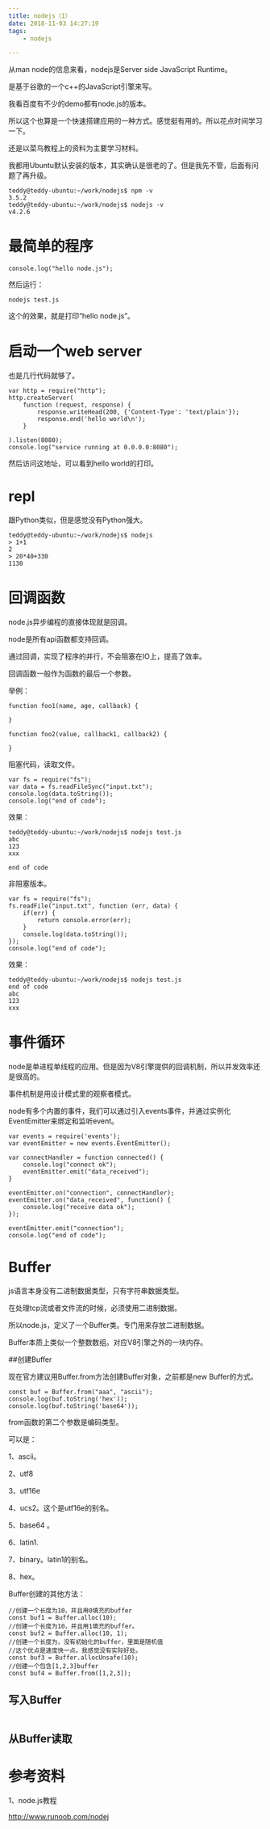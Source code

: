 ```yaml
---
title: nodejs（1）
date: 2018-11-03 14:27:19
tags:
	- nodejs

---
```




从man node的信息来看，nodejs是Server side JavaScript Runtime。

是基于谷歌的一个c++的JavaScript引擎来写。

我看百度有不少的demo都有node.js的版本。

所以这个也算是一个快速搭建应用的一种方式。感觉挺有用的。所以花点时间学习一下。

还是以菜鸟教程上的资料为主要学习材料。

我都用Ubuntu默认安装的版本，其实确认是很老的了。但是我先不管，后面有问题了再升级。

```
teddy@teddy-ubuntu:~/work/nodejs$ npm -v
3.5.2
teddy@teddy-ubuntu:~/work/nodejs$ nodejs -v
v4.2.6
```

# 最简单的程序

```
console.log("hello node.js");
```

然后运行：

```
nodejs test.js
```

这个的效果，就是打印“hello node.js”。

# 启动一个web server

也是几行代码就够了。

```
var http = require("http");
http.createServer(
    function (request, response) {
        response.writeHead(200, {'Content-Type': 'text/plain'});
        response.end('hello world\n');
    }

).listen(8080);
console.log("service running at 0.0.0.0:8080");
```

然后访问这地址，可以看到hello world的打印。

# repl

跟Python类似，但是感觉没有Python强大。

```
teddy@teddy-ubuntu:~/work/nodejs$ nodejs
> 1+1
2
> 20*40+330
1130
```

# 回调函数

node.js异步编程的直接体现就是回调。

node是所有api函数都支持回调。

通过回调，实现了程序的并行，不会阻塞在IO上，提高了效率。

回调函数一般作为函数的最后一个参数。

举例：

```
function foo1(name, age, callback) {
	
}

function foo2(value, callback1, callback2) {
	
}
```

阻塞代码，读取文件。

```
var fs = require("fs");
var data = fs.readFileSync("input.txt");
console.log(data.toString());
console.log("end of code");
```

效果：

```
teddy@teddy-ubuntu:~/work/nodejs$ nodejs test.js 
abc
123
xxx

end of code
```



非阻塞版本。

```
var fs = require("fs");
fs.readFile("input.txt", function (err, data) {
	if(err) {
		return console.error(err);
	}
	console.log(data.toString());
});
console.log("end of code");
```

效果：

```
teddy@teddy-ubuntu:~/work/nodejs$ nodejs test.js 
end of code
abc
123
xxx
```

# 事件循环

node是单进程单线程的应用。但是因为V8引擎提供的回调机制，所以并发效率还是很高的。

事件机制是用设计模式里的观察者模式。

node有多个内置的事件，我们可以通过引入events事件，并通过实例化EventEmitter来绑定和监听event。

```
var events = require('events');
var eventEmitter = new events.EventEmitter();

var connectHandler = function connected() {
	console.log("connect ok");
	eventEmitter.emit("data_received");
}

eventEmitter.on("connection", connectHandler);
eventEmitter.on("data_received", function() {
	console.log("receive data ok");
});

eventEmitter.emit("connection");
console.log("end of code");
```

# Buffer

js语言本身没有二进制数据类型，只有字符串数据类型。

在处理tcp流或者文件流的时候，必须使用二进制数据。

所以node.js，定义了一个Buffer类。专门用来存放二进制数据。

Buffer本质上类似一个整数数组。对应V8引擎之外的一块内存。

##创建Buffer

现在官方建议用Buffer.from方法创建Buffer对象，之前都是new Buffer的方式。

```
const buf = Buffer.from("aaa", "ascii");
console.log(buf.toString('hex'));
console.log(buf.toString('base64'));
```

from函数的第二个参数是编码类型。

可以是：

1、ascii。

2、utf8

3、utf16e

4、ucs2。这个是utf16e的别名。

5、base64 。

6、latin1.

7、binary。latin1的别名。

8、hex。

Buffer创建的其他方法：

```
//创建一个长度为10，并且用0填充的buffer
const buf1 = Buffer.alloc(10);
//创建一个长度为10，并且用1填充的buffer。
const buf2 = Buffer.alloc(10, 1);
//创建一个长度为，没有初始化的buffer，里面是随机值
//这个优点是速度快一点。我感觉没有实际好处。
const buf3 = Buffer.allocUnsafe(10);
//创建一个包含[1,2,3]buffer
const buf4 = Buffer.from([1,2,3]);
```

## 写入Buffer

```

```

## 从Buffer读取







# 参考资料

1、node.js教程

http://www.runoob.com/nodej



